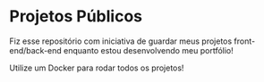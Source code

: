 # Projetos Públicos

Fiz esse repositório com iniciativa de guardar meus projetos front-end/back-end enquanto estou desenvolvendo meu portfólio!

Utilize um Docker para rodar todos os projetos!
